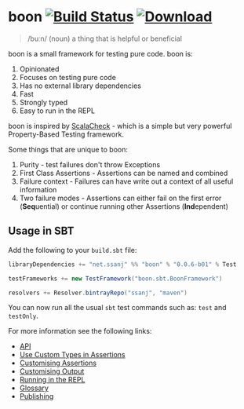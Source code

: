 # boon [![Build Status](https://travis-ci.org/ssanj/boon.svg?branch=master)](https://travis-ci.org/ssanj/boon) [ ![Download](https://api.bintray.com/packages/ssanj/maven/boon/images/download.svg) ](https://bintray.com/ssanj/maven/boon/_latestVersion)

> /buːn/ (noun)
> a thing that is helpful or beneficial

boon is a small framework for testing pure code. boon is:

1. Opinionated
1. Focuses on testing pure code
1. Has no external library dependencies
1. Fast
1. Strongly typed
1. Easy to run in the REPL

boon is inspired by [ScalaCheck](https://www.scalacheck.org) - which is a simple but very powerful Property-Based Testing framework.

Some things that are unique to boon:

1. Purity - test failures don't throw Exceptions
1. First Class Assertions - Assertions can be named and combined
1. Failure context - Failures can have write out a context of all useful information
1. Two failure modes - Assertions can either fail on the first error (**Seq**uential) or continue running other Assertions (**Ind**ependent)

## Usage in SBT ##

Add the following to your `build.sbt` file:

```scala
libraryDependencies += "net.ssanj" %% "boon" % "0.0.6-b01" % Test

testFrameworks += new TestFramework("boon.sbt.BoonFramework")

resolvers += Resolver.bintrayRepo("ssanj", "maven")
```

You can now run all the usual `sbt` test commands such as: `test` and `testOnly`.

For more information see the following links:

- [API](docs/api/index.md)
- [Use Custom Types in Assertions](docs/use-custom-types-in-assertions.md)
- [Customising Assertions](docs/customising-assertions.md)
- [Customising Output](docs/customising-output.md)
- [Running in the REPL](docs/running-in-the-repl.md)
- [Glossary](docs/glossary/index.md)
- [Publishing](docs/publishing.md)
